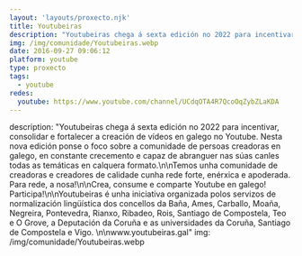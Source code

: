 ```yaml
---
layout: 'layouts/proxecto.njk'
title: Youtubeiras
description: "Youtubeiras chega á sexta edición no 2022 para incentivar, consolidar e fortalecer a creación de vídeos en galego no Youtube. Nesta nova edición ponse o foco sobre a comunidade de persoas creadoras en galego, en constante crecemento e capaz de abranguer nas súas canles todas as temáticas en calquera formato.\n\nTemos unha comunidade de creadoras e creadores de calidade cunha rede forte, enérxica e apoderada. Para rede, a nosa!\n\nCrea, consume e comparte Youtube en galego! Participa!\n\nYoutubeiras é unha iniciativa organizada polos servizos de normalización lingüística dos concellos da Baña, Ames, Carballo, Moaña, Negreira, Pontevedra, Rianxo, Ribadeo, Rois, Santiago de Compostela, Teo e O Grove, a Deputación da Coruña e as universidades da Coruña, Santiago de Compostela e Vigo. \n\nwww.youtubeiras.gal"
img: /img/comunidade/Youtubeiras.webp
date: 2016-09-27 09:06:12
platform: youtube
type: proxecto
tags:
  - youtube
redes:
  youtube: https://www.youtube.com/channel/UCdqOTA4R7QcoOqZybZLaKDA
---
```

description: "Youtubeiras chega á sexta edición no 2022 para incentivar, consolidar e fortalecer a creación de vídeos en galego no Youtube. Nesta nova edición ponse o foco sobre a comunidade de persoas creadoras en galego, en constante crecemento e capaz de abranguer nas súas canles todas as temáticas en calquera formato.\n\nTemos unha comunidade de creadoras e creadores de calidade cunha rede forte, enérxica e apoderada. Para rede, a nosa!\n\nCrea, consume e comparte Youtube en galego! Participa!\n\nYoutubeiras é unha iniciativa organizada polos servizos de normalización lingüística dos concellos da Baña, Ames, Carballo, Moaña, Negreira, Pontevedra, Rianxo, Ribadeo, Rois, Santiago de Compostela, Teo e O Grove, a Deputación da Coruña e as universidades da Coruña, Santiago de Compostela e Vigo. \n\nwww.youtubeiras.gal"
img: /img/comunidade/Youtubeiras.webp
